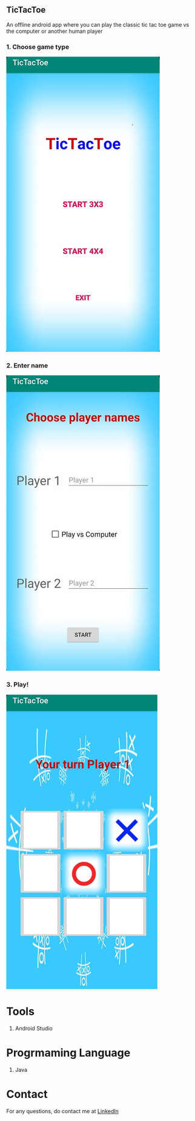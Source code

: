 ## TicTacToe 

An offline android app where you can play the classic tic tac toe game vs the computer or another human player

### 1. Choose game type
![Choose game type](screens/screen1.jpg) 

### 2. Enter name
![Enter name](screens/screen2.jpg)

### 3. Play!
![Play!](screens/screen3.jpg)

# Tools
1. Android Studio

# Progrmaming Language
1. Java

# Contact
For any questions, do contact me at <a href="https://linkedin.com/in/MadhuPIoT">LinkedIn</a>

